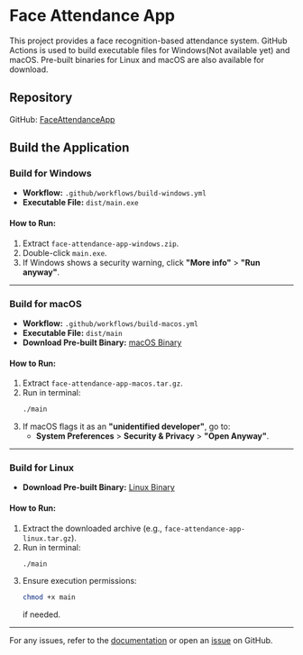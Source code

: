 # Face Attendance App

This project provides a face recognition-based attendance system. GitHub Actions is used to build executable files for Windows(Not available yet) and macOS. Pre-built binaries for Linux and macOS are also available for download.

## Repository
GitHub: [FaceAttendanceApp](https://github.com/luongjuan123/FaceAttendanceApp)

## Build the Application

### Build for Windows
- **Workflow:** `.github/workflows/build-windows.yml`
- **Executable File:** `dist/main.exe`

#### How to Run:
1. Extract `face-attendance-app-windows.zip`.
2. Double-click `main.exe`.
3. If Windows shows a security warning, click **"More info"** > **"Run anyway"**.

---

### Build for macOS
- **Workflow:** `.github/workflows/build-macos.yml`
- **Executable File:** `dist/main`
- **Download Pre-built Binary:** [macOS Binary](https://drive.google.com/file/d/1dMH0yDGDLSJ3qCvQjHpYlM0LlRSV6-ox/view?usp=drive_link)

#### How to Run:
1. Extract `face-attendance-app-macos.tar.gz`.
2. Run in terminal:
   ```sh
   ./main
   ```
3. If macOS flags it as an **"unidentified developer"**, go to:
   - **System Preferences** > **Security & Privacy** > **"Open Anyway"**.

---

### Build for Linux
- **Download Pre-built Binary:** [Linux Binary](https://drive.google.com/file/d/1UQ2MniqlfMueA_o16xDOc5WFI66VOWTF/view?usp=drive_link)

#### How to Run:
1. Extract the downloaded archive (e.g., `face-attendance-app-linux.tar.gz`).
2. Run in terminal:
   ```sh
   ./main
   ```
3. Ensure execution permissions:
   ```sh
   chmod +x main
   ```
   if needed.

---

For any issues, refer to the [documentation](#) or open an [issue](#) on GitHub.
